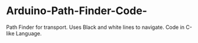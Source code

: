 # Arduino-Path-Finder-Code-
Path Finder for transport. Uses Black and white lines to navigate. Code in C-like Language.
